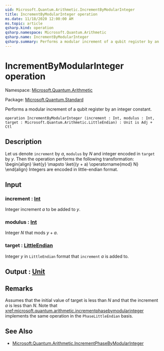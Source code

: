 ```yaml
---
uid: Microsoft.Quantum.Arithmetic.IncrementByModularInteger
title: IncrementByModularInteger operation
ms.date: 11/18/2020 12:00:00 AM
ms.topic: article
qsharp.kind: operation
qsharp.namespace: Microsoft.Quantum.Arithmetic
qsharp.name: IncrementByModularInteger
qsharp.summary: Performs a modular increment of a qubit register by an integer constant.
---
```


# IncrementByModularInteger operation

Namespace: [Microsoft.Quantum.Arithmetic](xref:Microsoft.Quantum.Arithmetic)

Package: [Microsoft.Quantum.Standard](https://nuget.org/packages/Microsoft.Quantum.Standard)


Performs a modular increment of a qubit register by an integer constant.

```qsharp
operation IncrementByModularInteger (increment : Int, modulus : Int, target : Microsoft.Quantum.Arithmetic.LittleEndian) : Unit is Adj + Ctl
```


## Description

Let us denote `increment` by $a$, `modulus` by $N$ and integer encoded in `target` by $y$.Then the operation performs the following transformation:\begin{align}\ket{y} \mapsto \ket{(y + a) \operatorname{mod} N}\end{align}Integers are encoded in little-endian format.

## Input

### increment : [Int](xref:microsoft.quantum.lang-ref.int)

Integer increment $a$ to be added to $y$.


### modulus : [Int](xref:microsoft.quantum.lang-ref.int)

Integer $N$ that mods $y + a$.


### target : [LittleEndian](xref:Microsoft.Quantum.Arithmetic.LittleEndian)

Integer $y$ in `LittleEndian` format that `increment` $a$ is added to.



## Output : [Unit](xref:microsoft.quantum.lang-ref.unit)



## Remarks

Assumes that the initial value of target is less than $N$and that the increment $a$ is less than $N$.Note that<xref:microsoft.quantum.arithmetic.incrementphasebymodularinteger> implementsthe same operation in the `PhaseLittleEndian` basis.

## See Also

- [Microsoft.Quantum.Arithmetic.IncrementPhaseByModularInteger](xref:Microsoft.Quantum.Arithmetic.IncrementPhaseByModularInteger)